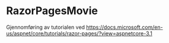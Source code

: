# RazorPagesMovie
Gjennomføring av tutorialen ved https://docs.microsoft.com/en-us/aspnet/core/tutorials/razor-pages/?view=aspnetcore-3.1
